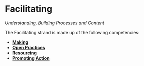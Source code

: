 Facilitating
=====
*Understanding, Building Processes and Content*

The Facilitating strand is made up of the following competencies:

* **[Making](https://github.com/mozilla/webliteracymap/blob/master/lead-v1.1/Facilitating/making.md)** 
* **[Open Practices](https://github.com/mozilla/webliteracymap/blob/master/lead-v1.1/Facilitating/open-practices.md)** 
* **[Resourcing](https://github.com/mozilla/webliteracymap/blob/master/lead-v1.1/Facilitating/resourcing.md)** 
* **[Promoting Action](https://github.com/mozilla/webliteracymap/blob/master/lead-v1.1/Facilitating/promoting-action.md)**